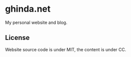 ghinda.net
==========

My personal website and blog.

License
-------
Website source code is under MIT, the content is under CC.
